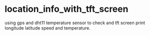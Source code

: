 # location_info_with_tft_screen
using gps and dht11 temperature sensor to check and tft screen print longitude latitude speed and temperature.
